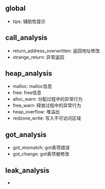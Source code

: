 ## global
+ tips: 辅助性提示

## call_analysis 
+ return_address_overwritten: 返回地址修改
+ strange_return: 异常返回

## heap_analysis
+ malloc: malloc信息
+ free: free信息
+ alloc_warn: 分配过程中的异常行为
+ free_warn: 释放过程中的异常行为
+ heap_overflow: 堆溢出
+ redzone_write: 写入不可访问区域

## got_analysis
+ got_mismatch: got表项错误
+ got_change: got表项被修改

## leak_analysis
+ 
